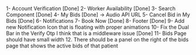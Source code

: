 1- Account Verification [Done]
2- Worker Availability [Done]
3- Search Component [Done]
4- My Bids [Done] -> Audio API URL
5- Cancel Bid in My Bids [Done]
6- Notifications
7- Book Now [Done]
8- Footer [Done]
9- Add new Notification Icon that is floating with proper animations
10- Fix the Dual Bar in the Verify Otp I think that is a middleware issue [Done]
11- Bids Page should have small width 12. There should be a panel on the right of the bids page that shows the active bids of that patient
